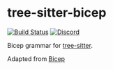 # tree-sitter-bicep

[![Build Status](https://github.com/amaanq/tree-sitter-bicep/actions/workflows/ci.yml/badge.svg)](https://github.com/amaanq/tree-sitter-bicep/actions/workflows/ci.yml)
[![Discord](https://img.shields.io/discord/1063097320771698699?logo=discord)](https://discord.gg/w7nTvsVJhm)

Bicep grammar for [tree-sitter](https://github.com/tree-sitter/tree-sitter).

Adapted from [Bicep](https://docs.microsoft.com/en-us/azure/azure-resource-manager/bicep/overview)
